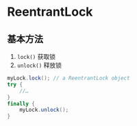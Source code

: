 # ReentrantLock

## 基本方法

1. `lock()` 获取锁
2. `unlock()` 释放锁

```java
myLock.lock(); // a ReentrantLock object
try {
	//…
}
finally {
	myLock.unlock();
}
```